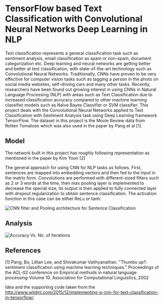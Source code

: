 # TensorFlow based Text Classification with Convolutional Neural Networks Deep Learning in NLP 

Text classification represents a general classification task such as sentiment analysis, email classification as spam or non-spam, document categorization etc. Deep learning and neural networks are getting better and better at text classification, with state-of-the-art technology such as Convolutional Neural Networks. Traditionally, CNNs have proven to be very effective for computer vision tasks such as tagging a person in the photo on social media websites, self-driving cars and many other tasks.
Recently, researchers have been found out growing interest in using CNNs in Natural Language Processing (NLP) with areas such as Text Classification due to increased classification accuracy compared to other machine learning classifier models such as Naïve Bayes Classifier or SVM classifier. This project deals with the Convolutional Neural Networks applied to Text Classification with Sentiment Analysis task using Deep Learning framework TensorFlow. The dataset in this project is the Movie Review data from Rotten Tomatoes which was also used in the paper by Pang et al [1].

## Model

The network built in this project has roughly following representation as mentioned in the paper by Kim Yoon [2]

The general approach for using CNN for NLP tasks as follows. First, sentences are mapped into embedding vectors and then fed to the input in the matrix form. Convolutions are performed with different-sized filters such as 2 or 3 words at the time, then max pooling layer is implemented to decrease the special size, its output is then applied to fully connected layer with dropout regularization to obtain sentence classification. The activation function in this case can be either ReLu or tanh.

![CNN filter and Pooling architecture for Sentence Classification](https://github.com/kedarvkunte/TensorFlow-based-Text-Classification-with-Convolutional-Neural-Networks-Deep-Learning-in-NLP-/blob/master/CNN%20filter%20and%20Pooling%20architecture%20for%20Sentence%20Classification%20taken%20from%20the%20paper%20by%20Kim%20Yoon.png)

## Analysis

![Accuracy Vs. No. of Iterations](https://github.com/kedarvkunte/TensorFlow-based-Text-Classification-with-Convolutional-Neural-Networks-Deep-Learning-in-NLP-/blob/master/Accuracy%20Vs.%20No.%20of%20iterations.PNG)


## References

[1] Pang, Bo, Lillian Lee, and Shivakumar Vaithyanathan. "Thumbs up?: sentiment classification using machine learning techniques." Proceedings of the ACL-02 conference on Empirical methods in natural language processing-Volume 10. Association for Computational Linguistics, 2002


Idea and the supporting code taken from the http://www.wildml.com/2015/12/implementing-a-cnn-for-text-classification-in-tensorflow/


